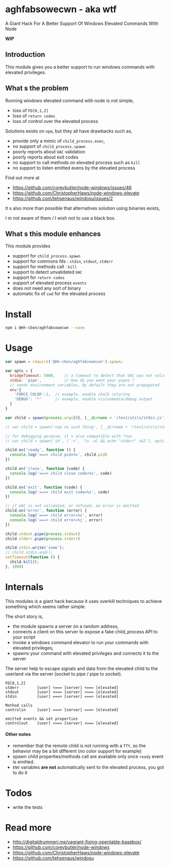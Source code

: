 # aghfabsowecwn - aka wtf

A Giant Hack For A Better Support Of Windows Elevated Commands With Node

__WIP__

## Introduction

This module gives you a better support to run windows commands with elevated privileges.

## What s the problem

Running windows elevated command with node is not simple,

- loss of `FD[0,1,2]`
- loss of `return codes`
- loss of control over the elevated process

Solutions exists on `npm`, but they all have drawbacks such as,

- provide only a mimic of `child_process.exec`,
- no support of `child_process.spawn`
- poorly reports about `UAC` validation
- poorly reports about exit codes
- no support to call methods on elevated process such as `kill`
- no support to listen emitted evens by the elevated process

Find out more at
- https://github.com/coreybutler/node-windows/issues/46
- https://github.com/ChristopherHaws/node-windows-elevate
- https://github.com/tehsenaus/windosu/issues/2

It s also more than possible that alternatives solution using binaries exists,

I m not aware of them / I wish not to use a black box.

## What s this module enhances

This module provides

- support for `child_process.spawn`
- support for commons fds : `stdin`, `stdout`, `stderr`
- support for methods call : `kill`
- support to detect unvalidated `UAC`
- support for `return codes`
- support of elevated process `events`
- does not need any sort of binary
- automatic fix of `cwd` for the elevated process

# Install

```sh
npm i @mh-cbon/aghfabsowecwn --save
```

# Usage

```js
var spawn = require('@mh-cbon/aghfabsowecwn').spawn;

var opts = {
  bridgeTimeout: 5000,    // a timeout to detect that UAC was not validated, defaults to 3 minutes
  stdio: 'pipe',          // How do you want your pipes ?
  // sends environment variables, by default they are not propagated
  env:{
    'FORCE_COLOR':1,  // example, enable chalk coloring  
    'DEBUG': '*'      // example, enable visionmedia/debug output
  }
}

var child = spawn(process.argv[0], [__dirname + '/test/utils/stdin.js'], opts);

// var child = spawn('nop no such thing', [__dirname + '/test/utils/stdin.js'], opts);

// for debugging purpose, it s also compatible with *nux
// var child = spawn('sh', ['-c', 'ls -al && echo "stderr" >&2'], opts);

child.on('ready', function () {
  console.log('===> child pid=%s', child.pid)
})

child.on('close', function (code) {
  console.log('===> child close code=%s', code)
})

child.on('exit', function (code) {
  console.log('===> child exit code=%s', code)
})

// if UAC is not validated, or refused, an error is emitted
child.on('error', function (error) {
  console.log('===> child error=%s', error)
  console.log('===> child error=%j', error)
})

child.stdout.pipe(process.stdout)
child.stderr.pipe(process.stderr)

child.stdin.write('some');
// child.stdin.end();
setTimeout(function () {
  child.kill();
}, 1000)
```

# Internals

This modules is a giant hack because it uses overkill techniques to achieve something which seems rather simple.

The short story is,
- the module spawns a server on a random address,
- connects a client on this server to expose a fake child_process API to your script
- invoke a windows command elevator to run your commands with elevated privileges,
- spawns your command with elevated privileges and connects it to the server

The server help to escape signals and data
from the elevated child to the userland via the server
(socket to pipe / pipe to socket).

```
FD[0,1,2]
stderr        [user] <=== [server] <=== [elevated]
stdout        [user] <=== [server] <=== [elevated]
stdin         [user] ===> [server] ===> [elevated]

Method calls
controlin     [user] ===> [server] ===> [elevated]

emitted events && set properties
controlout    [user] <=== [server] <=== [elevated]
```

#### Other notes

- remember that the remote child is not running with a `TTY`,
so the behavior may be a bit different (no color support for example)
- spawn child properties/methods call are available only once `ready` event is emitted.
- `ENV` variables __are not__ automatically sent to the elevated process, you got to do it

# Todos

- write the tests


# Read more
- http://digitaldrummerj.me/vagrant-fixing-opentable-basebox/
- https://github.com/coreybutler/node-windows
- https://github.com/ChristopherHaws/node-windows-elevate
- https://github.com/tehsenaus/windosu
